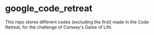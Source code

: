 # google_code_retreat

This repo stores different codes (excluding the first) made in the Code Retreat, for the challenge of Conway's Game of Life.
